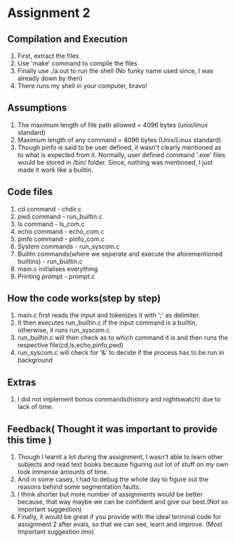 # Assignment 2
## Compilation and Execution
1. First, extract the files
2. Use 'make' command to compile the files
3. Finally use ./a.out to run the shell (No funky name used since, I was already down by then)
4. There runs my shell in your computer, bravo!
## Assumptions
1. The maximum length of file path allowed = 4096 bytes (unix/linux standard)
2. Maximum length of any command = 4096 bytes (Unix/Linux standard)
3. Though pinfo is said to be user defined, it wasn't clearly mentioned as to what is expected from it. Normally, user defined command '.exe' files would be stored in /bin/ folder. Since, nothing was mentioned, I just made it work like a builtin.
## Code files
1. cd command - chdir.c
2. pwd command - run_builtin.c
3. ls command - ls_com.c
4. echo command - echo_com.c
5. pinfo command - pinfo_com.c
6. System commands - run_syscom.c
7. Builitn commands(where we seperate and execute the aforementioned builtins) - run_builtin.c
8. main.c initialises everything
9. Printing prompt - prompt.c
## How the code works(step by step)
1. main.c first reads the input and tokenizes it with ';' as delimiter.
2. It then executes run_builtin.c if the input command is a builtin, otherwise, it runs run_syscom.c
3. run_builtin.c will then check as to which command it is and then runs the respective file(cd,ls,echo,pinfo,pwd)
4. run_syscom.c will check for '&' to decide if the process has to be run in background
## Extras
1. I did not implement bonus commands(history and nightswatch) due to lack of time.
## Feedback( Thought it was important to provide this time )
1. Though I learnt a lot during the assignment, I wasn't able to learn other subjects and read text books because figuring out lot of stuff on my own took immense amounts of time.
2. And in some cases, I had to debug the whole day to figure out the reasons behind some segmentation faults.
3. I think shorter but more number of assignments would be better because, that way maybe we can be confident and give our best.(Not so important suggestion)
4. Finally, it would be great if you provide with the ideal terminal code for assignment 2 after evals, so that we can see, learn and improve. (Most Important suggestion imo)
